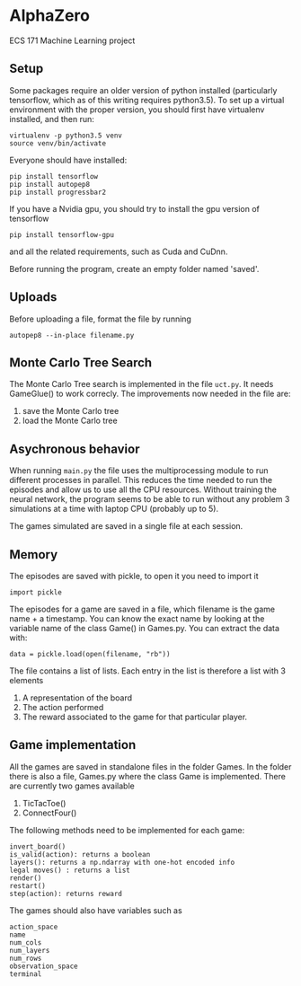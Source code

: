 # AlphaZero
ECS 171 Machine Learning project

## Setup

Some packages require an older version of python installed (particularly tensorflow, which as of this writing requires python3.5). To set up a virtual environment with the proper version, you should first have virtualenv installed, and then run:

    virtualenv -p python3.5 venv
    source venv/bin/activate

Everyone should have installed:

    pip install tensorflow
    pip install autopep8
    pip install progressbar2

If you have a Nvidia gpu, you should try to install the gpu version of tensorflow

    pip install tensorflow-gpu
and all the related requirements, such as Cuda and CuDnn.

Before running the program, create an empty folder named 'saved'.

## Uploads

Before uploading a file, format the file by running

    autopep8 --in-place filename.py
## Monte Carlo Tree Search
The Monte Carlo Tree search is implemented in the file `uct.py`. It needs GameGlue() to work correcly.
The improvements now needed in the file are:
1. save the Monte Carlo tree
2. load the Monte Carlo tree

## Asychronous behavior
When running `main.py` the file uses the multiprocessing module to run different processes in parallel. This reduces the time needed to run the episodes and allow us to use all the CPU resources. Without training the neural network, the program seems to be able to run without any problem 3 simulations at a time with laptop CPU (probably up to 5).

The games simulated are saved in a single file at each session.

## Memory

The episodes are saved with pickle, to open it you need to import it

    import pickle

The episodes for a game are saved in a file, which filename is the game name + a timestamp. You can know the exact name by looking at the variable name of the class Game() in Games.py. You can extract the data with:

    data = pickle.load(open(filename, "rb"))
    
The file contains a list of lists.
Each entry in the list is therefore a list with 3 elements
1. A representation of the board
2. The action performed
3. The reward associated to the game for that particular player.

## Game implementation
All the games are saved in standalone files in the folder Games. In the folder there is also a file, Games.py where the class Game is implemented. There are currently two games available
1. TicTacToe()
2. ConnectFour()

The following methods need to be implemented for each game:

    invert_board()
    is_valid(action): returns a boolean
    layers(): returns a np.ndarray with one-hot encoded info
    legal moves() : returns a list
    render()
    restart()
    step(action): returns reward
    
The games should also have variables such as

    action_space
    name
    num_cols
    num_layers
    num_rows
    observation_space
    terminal
